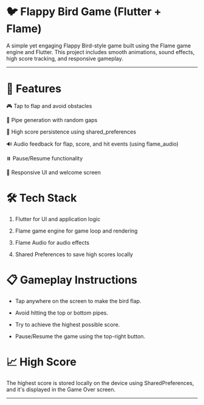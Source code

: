 # 🐦 Flappy Bird Game (Flutter + Flame)


A simple yet engaging Flappy Bird-style game built using the Flame game engine and Flutter. This project includes smooth animations, sound effects, high score tracking, and responsive gameplay.

---

# 🚀 Features


🎮 Tap to flap and avoid obstacles

🎯 Pipe generation with random gaps

💾 High score persistence using shared_preferences

🔊 Audio feedback for flap, score, and hit events (using flame_audio)

⏸️ Pause/Resume functionality

📱 Responsive UI and welcome screen



# 🛠️ Tech Stack

1. Flutter for UI and application logic

2. Flame game engine for game loop and rendering

3. Flame Audio for audio effects

4. Shared Preferences to save high scores locally



# 📋 Gameplay Instructions

- Tap anywhere on the screen to make the bird flap.

- Avoid hitting the top or bottom pipes.

- Try to achieve the highest possible score.

- Pause/Resume the game using the top-right button.

# 📈 High Score
The highest score is stored locally on the device using SharedPreferences, and it's displayed in the Game Over screen.

****
